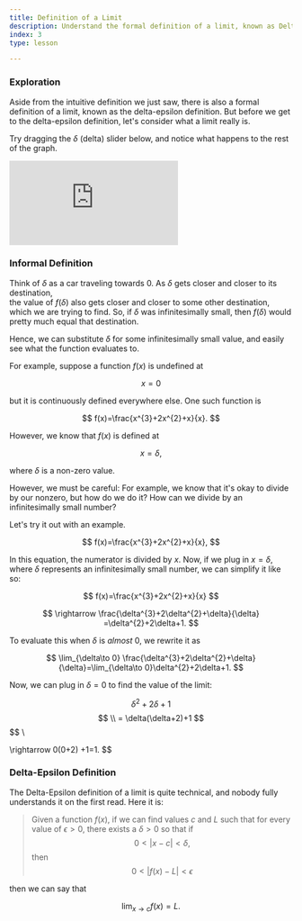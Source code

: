 ```yaml
---
title: Definition of a Limit
description: Understand the formal definition of a limit, known as Delta-Epsilon.
index: 3
type: lesson

---
```

### Exploration

Aside from the intuitive definition we just saw, there is also a formal definition of a limit, known as the delta-epsilon definition. But before we get to the delta-epsilon definition, let's consider what a limit really is.

Try dragging the $\delta$ (delta) slider below, and notice what happens to the rest of the graph.

<iframe src="https://www.desmos.com/calculator/zn8cexcigg?embed" class="graph" frameborder="0"></iframe>


### Informal Definition

Think of $\delta$ as a car traveling towards $0$. As $\delta$ gets closer and closer to its destination,  
the value of $f(\delta)$ also gets closer and closer to some other destination, which we are trying to find.
So, if $\delta$ was infinitesimally small, then $f(\delta)$ would pretty much equal that destination.

Hence, we can substitute $\delta$ for some infinitesimally small value, and easily see what the function evaluates to.

For example, suppose a function $f(x)$ is undefined at

$$ 
x=0 
$$

but it is continuously defined everywhere else. One such function is

$$ 
f(x)=\frac{x^{3}+2x^{2}+x}{x}. 
$$

However, we know that $f(x)$ is defined at

$$ 
x=\delta, 
$$

where $\delta$ is a  non-zero value.

However, we must be careful: For example, we know that it's okay to divide by our nonzero, but how do we do it?
How can we divide by an infinitesimally small number?

Let's try it out with an example.

$$ 
f(x)=\frac{x^{3}+2x^{2}+x}{x}, 
$$

In this equation, the numerator is divided by $x$. Now, if we plug in $x=\delta,$ where $\delta$ represents
an infinitesimally small number, we can simplify it like so:

$$ 
f(x)=\frac{x^{3}+2x^{2}+x}{x} 
$$

$$ 
\rightarrow \frac{\delta^{3}+2\delta^{2}+\delta}{\delta} =\delta^{2}+2\delta+1. 
$$

To evaluate this when $\delta$ is _almost_ $0$, we rewrite it as

$$ 
\lim_{\delta\to 0} \frac{\delta^{3}+2\delta^{2}+\delta}{\delta}=\lim_{\delta\to 0}\delta^{2}+2\delta+1. 
$$

Now, we can plug in $\delta=0$ to find the value of the limit:

$$ 
\delta^2+2\delta +1 $$ 
$$ \\
= \delta(\delta+2)+1  $$
$$ \\

\rightarrow 0(0+2) +1=1. 
$$

### Delta-Epsilon Definition

The Delta-Epsilon definition of a limit is quite technical, and nobody fully understands it on the first read. Here it is:

> Given a function $f(x)$, if we can find values $c$ and $L$ such that for every value of $\epsilon > 0$, there exists a  $\delta >0$ so that if
$$ 
0 < |x -c| < \delta, 
$$
then
$$ 
0 < | f(x) - L | < \epsilon 
$$

then we can say that

$$ 
\lim_{x \to c } f(x) = L. 
$$
<!--stackedit_data:
eyJoaXN0b3J5IjpbNzAzNDEzODA4LC0yMTMzNTQ5NTgyXX0=
-->